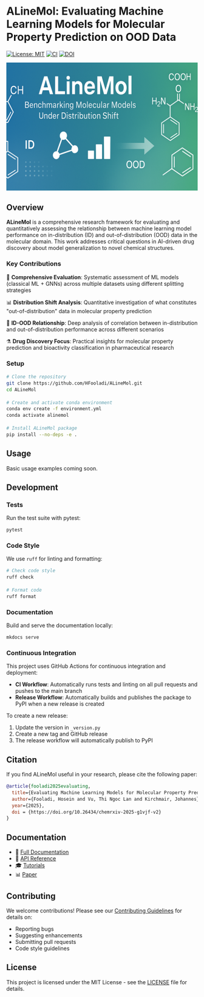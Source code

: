 # ALineMol: Evaluating Machine Learning Models for Molecular Property Prediction on OOD Data

[![License: MIT](https://img.shields.io/badge/License-MIT-yellow.svg)](https://opensource.org/licenses/MIT)
[![CI](https://github.com/HFooladi/ALineMol/actions/workflows/ci.yml/badge.svg)](https://github.com/HFooladi/ALineMol/actions/workflows/ci.yml)
[![DOI](https://img.shields.io/badge/DOI-10.26434%2Fchemrxiv--2025--g1vjf--v2-blue)](https://doi.org/10.26434/chemrxiv-2025-g1vjf-v2)

<p align="center">
  <img src="assets/banner/alinemol_banner.png" alt="ALineMol Banner" style="max-width:100%;">
</p>

## Overview

**ALineMol** is a comprehensive research framework for evaluating and quantitatively assessing the relationship between machine learning model performance on in-distribution (ID) and out-of-distribution (OOD) data in the molecular domain. This work addresses critical questions in AI-driven drug discovery about model generalization to novel chemical structures.

### Key Contributions

🔬 **Comprehensive Evaluation**: Systematic assessment of ML models (classical ML + GNNs) across multiple datasets using different splitting strategies

📊 **Distribution Shift Analysis**: Quantitative investigation of what constitutes "out-of-distribution" data in molecular property prediction

🎯 **ID-OOD Relationship**: Deep analysis of correlation between in-distribution and out-of-distribution performance across different scenarios

⚗️ **Drug Discovery Focus**: Practical insights for molecular property prediction and bioactivity classification in pharmaceutical research

### Setup

```bash
# Clone the repository
git clone https://github.com/HFooladi/ALineMol.git
cd ALineMol

# Create and activate conda environment
conda env create -f environment.yml
conda activate alinemol

# Install ALineMol package
pip install --no-deps -e .
```

## Usage

Basic usage examples coming soon.

## Development

### Tests

Run the test suite with pytest:

```bash
pytest
```

### Code Style

We use `ruff` for linting and formatting:

```bash
# Check code style
ruff check

# Format code
ruff format
```

### Documentation

Build and serve the documentation locally:

```bash
mkdocs serve
```

### Continuous Integration

This project uses GitHub Actions for continuous integration and deployment:

- **CI Workflow**: Automatically runs tests and linting on all pull requests and pushes to the main branch
- **Release Workflow**: Automatically builds and publishes the package to PyPI when a new release is created

To create a new release:

1. Update the version in `_version.py`
2. Create a new tag and GitHub release
3. The release workflow will automatically publish to PyPI

## Citation

If you find ALineMol useful in your research, please cite the following paper:

```bibtex
@article{fooladi2025evaluating,
  title={Evaluating Machine Learning Models for Molecular Property Prediction: Performance and Robustness on Out-of-Distribution Data},
  author={Fooladi, Hosein and Vu, Thi Ngoc Lan and Kirchmair, Johannes},
  year={2025},
  doi = {https://doi.org/10.26434/chemrxiv-2025-g1vjf-v2}
}
```

## Documentation

- 📖 [Full Documentation](docs/)
- 📝 [API Reference](docs/api/)
- 🎓 [Tutorials](docs/tutorials/)
- 📊 [Paper](https://doi.org/10.26434/chemrxiv-2025-g1vjf-v2)

## Contributing

We welcome contributions! Please see our [Contributing Guidelines](CONTRIBUTING.md) for details on:
- Reporting bugs
- Suggesting enhancements  
- Submitting pull requests
- Code style guidelines

## License

This project is licensed under the MIT License - see the [LICENSE](LICENSE) file for details.
